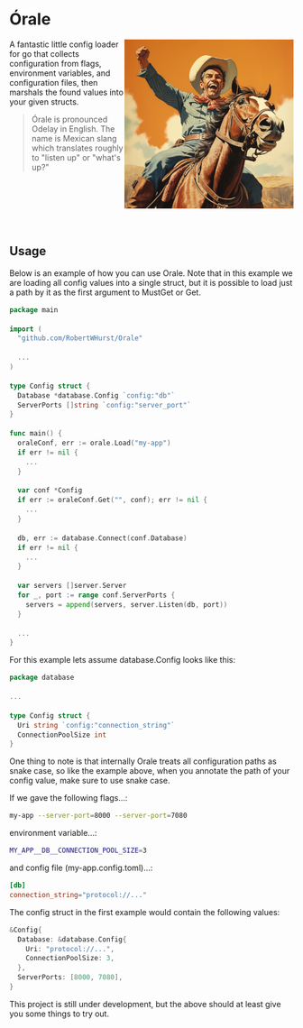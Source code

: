 # Órale

<p>
  <img align="right" src="orale.png" width="300" />
</p>

A fantastic little config loader for go that collects configuration from flags,
environment variables, and configuration files, then marshals the found values
into your given structs.

> Órale is pronounced Odelay in English. The name is Mexican slang which
> translates roughly to "listen up" or "what's up?"

<br>
<br>
<br>
<br>
<br>

## Usage

Below is an example of how you can use Orale. Note that in this example we are
loading all config values into a single struct, but it is possible to load
just a path by it as the first argument to MustGet or Get.

```go
package main

import (
  "github.com/RobertWHurst/Orale"

  ...
)

type Config struct {
  Database *database.Config `config:"db"`
  ServerPorts []string `config:"server_port"`
}

func main() {
  oraleConf, err := orale.Load("my-app")
  if err != nil {
    ...
  }

  var conf *Config
  if err := oraleConf.Get("", conf); err != nil {
    ...
  }

  db, err := database.Connect(conf.Database)
  if err != nil {
    ...
  }

  var servers []server.Server
  for _, port := range conf.ServerPorts {
    servers = append(servers, server.Listen(db, port))
  }

  ...
}
```

For this example lets assume database.Config looks like this:

```go
package database

...

type Config struct {
  Uri string `config:"connection_string"`
  ConnectionPoolSize int
}
```

One thing to note is that internally Orale treats all configuration paths as
snake case, so like the example above, when you annotate the path of your
config value, make sure to use snake case.

If we gave the following flags...:

```sh
my-app --server-port=8000 --server-port=7080
```

environment variable...:

```sh
MY_APP__DB__CONNECTION_POOL_SIZE=3
```

and config file (my-app.config.toml)...:

```toml
[db]
connection_string="protocol://..."
```

The config struct in the first example would contain the following values:

```go
&Config{
  Database: &database.Config{
    Uri: "protocol://...",
    ConnectionPoolSize: 3,
  },
  ServerPorts: [8000, 7080],
}
```

This project is still under development, but the above should at least give
you some things to try out.
